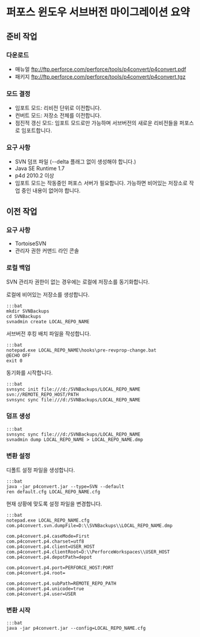 # 퍼포스 윈도우 서브버전 마이그레이션 요약 

## 준비 작업

### 다운로드

* 매뉴얼 <ftp://ftp.perforce.com/perforce/tools/p4convert/p4convert.pdf>
* 패키지 <ftp://ftp.perforce.com/perforce/tools/p4convert/p4convert.tgz>

### 모드 결정

* 임포트 모드: 리비전 단위로 이전합니다.
* 컨버트 모드: 저장소 전체를 이전합니다.
* 점진적 갱신 모드: 임포트 모드로만 가능하며 서브버전의 새로운 리비전들을 퍼포스로 임포트합니다.

### 요구 사항

* SVN 덤프 파일 (--delta 플래그 없이 생성해야 합니다.)
* Java SE Runtime 1.7 
* p4d 2010.2 이상 
* 임포트 모드는 작동중인 퍼포스 서버가 필요합니다. 가능하면 비어있는 저장소로 작업 중인 내용이 없어야 합니다.


## 이전 작업

### 요구 사항

* TortoiseSVN
* 관리자 권한 커맨드 라인 콘솔 

### 로컬 백업 

SVN 관리자 권한이 없는 경우에는 로컬에 저장소를 동기화합니다.

로컬에 비어있는 저장소를 생성합니다.

    :::bat
	mkdir SVNBackups
	cd SVNBackups
	svnadmin create LOCAL_REPO_NAME

서브버전 후킹 배치 파일을 작성합니다.

    :::bat
	notepad.exe LOCAL_REPO_NAME\hooks\pre-revprop-change.bat
	@ECHO OFF
	exit 0

동기화를 시작합니다.

    :::bat
	svnsync init file:///d:/SVNBackups/LOCAL_REPO_NAME svn://REMOTE_REPO_HOST/PATH	
	svnsync sync file:///d:/SVNBackups/LOCAL_REPO_NAME


### 덤프 생성 

    :::bat
	svnsync sync file:///d:/SVNBackups/LOCAL_REPO_NAME
	svnadmin dump LOCAL_REPO_NAME > LOCAL_REPO_NAME.dmp


### 변환 설정

디폴트 설정 파일을 생성합니다.

    :::bat
	java -jar p4convert.jar --type=SVN --default
	ren default.cfg LOCAL_REPO_NAME.cfg

현재 상황에 맞도록 설정 파일을 변경합니다.

    :::bat
	notepad.exe LOCAL_REPO_NAME.cfg
	com.p4convert.svn.dumpFile=D:\\SVNBackups\\LOCAL_REPO_NAME.dmp	

	com.p4convert.p4.caseMode=First
	com.p4convert.p4.charset=utf8
	com.p4convert.p4.client=USER_HOST
	com.p4convert.p4.clientRoot=D:\\PerforceWorkspaces\\USER_HOST
	com.p4convert.p4.depotPath=depot

	com.p4convert.p4.port=PERFORCE_HOST:PORT
	com.p4convert.p4.root=

	com.p4convert.p4.subPath=REMOTE_REPO_PATH
	com.p4convert.p4.unicode=true
	com.p4convert.p4.user=USER


### 변환 시작

    :::bat
	java -jar p4convert.jar --config=LOCAL_REPO_NAME.cfg
